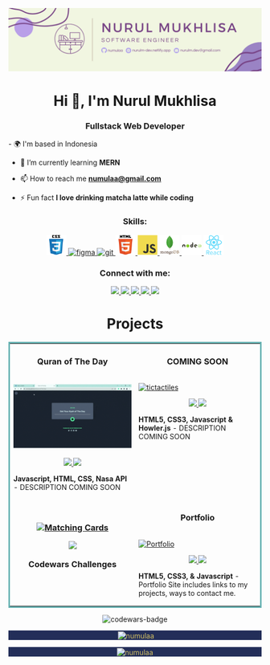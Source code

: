 
<img src="images/socmed-banner.png"></img>

<h1 align="center">Hi 👋, I'm Nurul Mukhlisa</h1>
<h3 align="center">Fullstack Web Developer</h3>
- 🌍 I'm based in Indonesia

- 🌱 I’m currently learning **MERN**

- 📫 How to reach me **numulaa@gmail.com**

- ⚡ Fun fact **I love drinking matcha latte while coding**

<h3 align="center">Skills:</h3>
<p align="center"> <a href="https://www.w3schools.com/css/" target="_blank" rel="noreferrer"> <img src="https://raw.githubusercontent.com/devicons/devicon/master/icons/css3/css3-original-wordmark.svg" alt="css3" width="40" height="40"/> </a> <a href="https://www.figma.com/" target="_blank" rel="noreferrer"> <img src="https://www.vectorlogo.zone/logos/figma/figma-icon.svg" alt="figma" width="40" height="40"/> </a> <a href="https://git-scm.com/" target="_blank" rel="noreferrer"> <img src="https://www.vectorlogo.zone/logos/git-scm/git-scm-icon.svg" alt="git" width="40" height="40"/> </a> <a href="https://www.w3.org/html/" target="_blank" rel="noreferrer"> <img src="https://raw.githubusercontent.com/devicons/devicon/master/icons/html5/html5-original-wordmark.svg" alt="html5" width="40" height="40"/> </a> <a href="https://developer.mozilla.org/en-US/docs/Web/JavaScript" target="_blank" rel="noreferrer"> <img src="https://raw.githubusercontent.com/devicons/devicon/master/icons/javascript/javascript-original.svg" alt="javascript" width="40" height="40"/> </a> <a href="https://www.mongodb.com/" target="_blank" rel="noreferrer"> <img src="https://raw.githubusercontent.com/devicons/devicon/master/icons/mongodb/mongodb-original-wordmark.svg" alt="mongodb" width="40" height="40"/> </a> <a href="https://nodejs.org" target="_blank" rel="noreferrer"> <img src="https://raw.githubusercontent.com/devicons/devicon/master/icons/nodejs/nodejs-original-wordmark.svg" alt="nodejs" width="40" height="40"/> </a> <a href="https://reactjs.org/" target="_blank" rel="noreferrer"> <img src="https://raw.githubusercontent.com/devicons/devicon/master/icons/react/react-original-wordmark.svg" alt="react" width="40" height="40"/> </a> </p>

<h3 align="center">Connect with me:</h3>
<p align="center">
  <a href="https://numulaa.com" target="_blank">
    <img src="https://img.shields.io/static/v1?label=|&message=WEBSITE&color=23555f&style=plastic&logo=react&logo-color=white"/>
  </a>
  <a href="https://nurulmukhlisa.com/linkedin" target="_blank">
    <img src="https://img.shields.io/static/v1?label=|&message=LINKED-IN&color=cdf998&style=plastic&logo=linkedin&logo-color=white"/>
  </a>
  <a href="https://nurulmukhlisa.com/twitter" target="_blank">
    <img src="https://img.shields.io/static/v1?label=|&message=TWITTER&color=23555f&style=plastic&logo=twitter&logo-color=white"/>
  </a>
  <a href="https://nurulmukhlisa.com/angellist" target="_blank">
      <img src="https://img.shields.io/static/v1?label=|&message=ANGEL-LIST&color=cdf998&style=plastic&logo=angellist&logo-color=white"/>
  </a>
  <a href="https://nurulmukhlisa.com/resume" target="_blank">
      <img src="https://img.shields.io/static/v1?label=|&message=RESUME&color=23555f&style=plastic&logo=react&logo-color=white"/>
  </a>
</p>
</div>

<!-- PROJECTS -->
<h1 align="center">Projects</h1>
<table bordercolor="#66b2b2">
  
  <tr>
    <td width="50%" valign="top">
      <h3 align="center">Quran of The Day</h3>
        <br />
        <a target="_blank" href="https://numulaa.github.io/Quran-of-The-Day/">
            <img src="images/quran-of-the-day.gif" width="100%" alt="Space Observatory app"/>
        </a>
        <br />
        <p align="center">
          
  <a href="https://github.com/numulaa/Quran-of-The-Day" target="_blank">
    <img src="https://img.shields.io/static/v1?label=|&message=REPO&color=23555f&style=plastic&logo=github&logo-color=white"/>
  </a>  
  <a href="https://numulaa.github.io/Quran-of-The-Day/" target="_blank">
    <img src="https://img.shields.io/static/v1?label=|&message=WEBSITE&color=cdf998&style=plastic&logo=wordpress&logo-color=white"/>
  </a>
      </p>
        <p><strong>Javascript, HTML, CSS, Nasa API</strong> - DESCRIPTION COMING SOON</p>
    </td>
    <td width="50%" valign="top">
      <h3 align="center">COMING SOON</h3>
        <br />
      <a target="_blank" href="#">
            <img src="#" width="100%"  alt="tictactiles"/>
        </a>
        <br />
        <p align="center">
          
  <a href="#" target="_blank">
    <img src="https://img.shields.io/static/v1?label=|&message=REPO&color=23555f&style=plastic&logo=github&logo-color=white"/>
  </a>
  <a href="#" target="_blank">
    <img src="https://img.shields.io/static/v1?label=|&message=WEBSITE&color=cdf998&style=plastic&logo=wordpress&logo-color=white"/>
  </a>
      </p>
        <p><strong>HTML5, CSS3, Javascript & Howler.js </strong>- DESCRIPTION COMING SOON</p>
    </td>
  </tr>
<tr>
    <td width="50%" valign="top">
      <h3 align="center"Codewars Challenges</h3>
        <br />
        <a target="_blank" href="https://github.com/Pressedj/Codewars">
          <img src="images/codewars.gif" width="100%" alt="Matching Cards"/>
        </a>
        <br />
        <p align="center">
          
  <a href="https://github.com/Pressedj/Codewars" target="_blank">
    <img src="https://img.shields.io/static/v1?label=|&message=REPO&color=23555f&style=plastic&logo=github&logo-color=white"/>
  </a>
        <p>Codewars Challenges</p>
    </td>
	<td width="50%" valign="top">
      <h3 align="center">Portfolio</h3>
      <br />
        <a target="_blank" href="https://juniperpress.netlify.app">
          <img src="images/portfolio.gif" width="100%" alt="Portfolio"/>
        </a>
      <br />
        <p align="center">
  <a href="https://github.com/Pressedj/portfolio" target="_blank">
    <img src="https://img.shields.io/static/v1?label=|&message=REPO&color=23555f&style=plastic&logo=github&logo-color=white"/>
  </a>
  <a href="https://juniperpress.netlify.app" target="_blank">
    <img src="https://img.shields.io/static/v1?label=|&message=WEBSITE&color=cdf998&style=plastic&logo=wordpress&logo-color=white"/>
  </a>
      </p>
        <p><strong>HTML5, CSS3, & Javascript</strong> - Portfolio Site includes links to my projects, ways to contact me.</p>
    </td>
  </tr>

</table>

<!-- CODEWARS BADGE -->

<div align="center">
  <img src="https://www.codewars.com/users/numulaa_/badges/large" alt="codewars-badge">
</div>
<p align="center" style="background-color: #232E59; color:#D5C264">&nbsp;<img align="center" style="background-color: #232E59; color:#D5C264" src="https://github-readme-stats.vercel.app/api?username=numulaa&show_icons=true&locale=en&title_color=F8F9D7&text_color=F8F9D7&icon_color=B2C8DF&bg_color=6E85B7&hide_border=true&show_icons=true" alt="numulaa" /></p>

<p align="center" style="background-color: #232E59; color:#D5C264"><img align="center" style="background-color: #232E59; color:#D5C264" src="https://github-readme-streak-stats.herokuapp.com/?user=numulaa&background=6E85B7&fire=B2C8DF&ring=B2C8DF&currStreakLabel=F8F9D7&dates=F8F9D7&sideNums=F8F9D7&sideLabels=F8F9D7&stroke=F8F9D7&currStreakNum=F8F9D7"" alt="numulaa" /></p>


